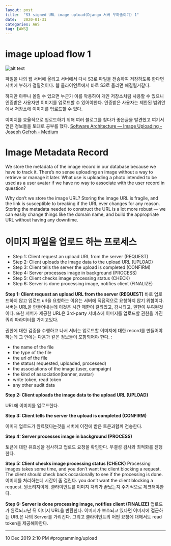 ```yaml
---
layout: post
title:  "S3 signed URL image upload(Django 서버 부하줄이기) 1"
date:   2020-01-31
categories: AWS
tag: [AWS]
---
```



# image upload flow 1

![alt text](https://docs.aws.amazon.com/AmazonS3/latest/API/images/s3_post.png)

파일을 나의 웹 서버에 올리고 서버에서 다시 S3로 파일을 전송하여 저장하도록 한다면 서버에 부하가 걸릴것이다. 웹 클라이언트에서 바로 S3로 올리면 해결될거같다. 

하지만 아무나 올릴 수 있으면 누군가 이를 악용하여 개인 저장소처럼 사용할 수 있으니 인증받은 사용자만 이미지를 업로드할 수 있어야한다. 인증받은 사용자는 제한된 범위안에서 저장소에 이미지를 업로드할 수 있다.

이미지를 효율적으로 업로드하기 위해 여러 블로그를 찾다가 좋은글을 발견했고 여기서 얻은 정보들을 토대로 공부를 했다. 
[Software Architecture — Image Uploading - Joseph Gefroh - Medium](https://medium.com/@jgefroh/software-architecture-image-uploading-67997101a034)

#  Image Metadata Record
We store the metadata of the image record in our database because we have to track it. There’s no sense uploading an image without a way to retrieve or manage it later. What use is uploading a photo intended to be used as a user avatar if we have no way to associate with the user record in question?

Why don’t we store the image URL? Storing the image URL is fragile, and the link is susceptible to breaking if the URL ever changes for any reason. Storing the metadata needed to construct the URL is a lot more robust — we can easily change things like the domain name, and build the appropriate URL without having any downtime.

# 이미지 파일을 업로드 하는 프로세스
* Step 1: Client request an upload URL from the server (REQUEST)
* Step 2: Client uploads the image data to the upload URL (UPLOAD)
* Step 3: Client tells the server the upload is completed (CONFIRM)
* Step 4: Server processes image in background (PROCESS)
* Step 5: Client checks image processing status (CHECK)
* Step 6: Server is done processing image, notifies client (FINALIZE)


**Step 1: Client request an upload URL from the server (REQUEST)**
바로 업로드하지 않고 업로드 url을 요청하는 이유는 서버에 직접적으로 요청하지 않기 위함이다. 서버는 URL을 만들어내는데 이것은 시간 제한이 걸려있고, 감시되고, 권한이 부여된것이다. 또한 서버가 제공한 URL은 3rd-party 서비스에 이미지를 업로드할 권한을 가진 쿼리 파라미터를 가지고있다. 

권한에 대한 검증을 수행하고 나서 서버는 업로드할 이미지에 대한 record를 만들어야 하는데 그 안에는 다음과 같은 정보들이 포함되어야 한다. : 
- the name of the file
- the type of the file
- the url of the file 
- the status( requested, uploaded, processed)
- the associations of the image (user, campaign)
- the kind of association(banner, avatar)
- write token, read token
- any other audit data 

**Step 2: Client uploads the image data to the upload URL (UPLOAD)**

URL에 이미지를 업로드한다. 

**Step 3: Client tells the server the upload is completed (CONFIRM)**

이미지 업로드가 완료됐다는것을 서버에 이전에 받은 토큰과함께 전송한다. 

**Step 4: Server processes image in background (PROCESS)**

토큰에 대한 유효성을 검사하고 업로드 요청을 확인한다. 무결성 검사와 최적화를 진행한다. 

**Step 5: Client checks image processing status (CHECK)**
Processing images takes some time, and you don’t want the client blocking a request. The client should check back occasionally to see if the processing is done.
이미지를 처리하는데 시간이 좀 걸린다.  you don’t want the client blocking a request. 
뭔소리지이게. 클라이언트를 이미지 처리가 끝났는지 주기적으로 체크해야한다. 

**Step 6: Server is done processing image, notifies client (FINALIZE)**
업로드가 완료되고난 뒤 이미지 URL을 반환한다. 이미지가 보호되고 있다면 이미지에 접근하는 URL은 나의 Server를 가리킨다. 그리고 클라이언트의 어떤 요청에 대해서도 read token을 제공해야한다. 








---
10 Dec 2019 2:10 PM
#programming/upload
